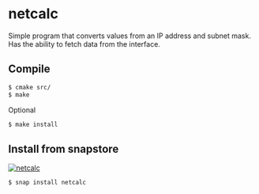 # netcalc
Simple program that converts values from an IP address and subnet mask.
Has the ability to fetch data from the interface.

## Compile
```sh
$ cmake src/
$ make
```
Optional
```sh
$ make install
```

## Install from snapstore
[![netcalc](https://snapcraft.io//netcalc/badge.svg)](https://snapcraft.io/netcalc)
```sh
$ snap install netcalc
```